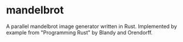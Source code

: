 # mandelbrot
A parallel mandelbrot image generator written in Rust. Implemented by example from "Programming Rust" by Blandy and Orendorff.
